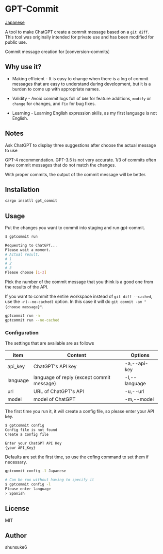 # GPT-Commit

[Japanese](./README.jp.md)

A tool to make ChatGPT create a commit message based on a `git diff`.
This tool was originally intended for private use and has been modified for public use.

Commit message creation for [conversion-commits]

[convertional-commits]: (https://github.com/conventional-commits/conventionalcommits.org)

## Why use it?

- Making efficient - It is easy to change when there is a log of commit messages that are easy to understand during development, but it is a burden to come up with appropriate names.

- Validity - Avoid commit logs full of `Add` for feature additions, `modify` or `change` for changes, and `Fix` for bug fixes.

- Learning - Learning English expression skills, as my first language is not English.

## Notes

Ask ChatGPT to display three suggestions after choose the actual message to use

GPT-4 recommendation.
GPT-3.5 is not very accurate. 1/3 of commits often have commit messages that do not match the changes.

With proper commits, the output of the commit message will be better.

## Installation

```bash
cargo insatll gpt_commit
```

## Usage

Put the changes you want to commit into staging and run gpt-commit.

```bash
$ gptcommit run

Requesting to ChatGPT...
Please wait a moment.
# Actual result.
# 1
# 2
# 3
Please choose [1-3]
```

Pick the number of the commit message that you think is a good one from the results of the API.

If you want to commit the entire workspace instead of `git diff --cached`, use the `-n(--no-cached)` option.
In this case it will do `git commit -am "{choose message}"`.

```bash
gptcommit run -n
gptcommit run --no-cached
```

### Configuration

The settings that are available are as follows

| item     | Content                                   | Options       |
| -------- | ----------------------------------------- | ------------- |
| api_key  | ChatGPT's API key                         | -a,--api-key  |
| language | language of reply (except commit message) | -l,--language |
| url      | URL of ChatGPT's API                      | -u,--url      |
| model    | model of ChatGPT                          | -m,--model    |

The first time you run it, it will create a config file, so please enter your API key.

```bash
$ gptcommit config
Config file is not found
Create a Config file

Enter your ChatGPT API Key
{your API_Key}
```

Defaults are set the first time, so use the cofing command to set them if necessary.

```bash
gptcommit config -l Japanese
```

```bash
# Can be run without having to specify it
$ gptcommit config -l
Please enter language
> Spanish
```

## License

MIT

## Author

shunsuke6

